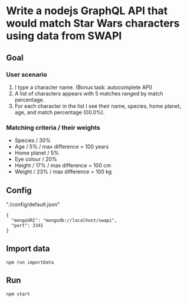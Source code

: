 # Write a nodejs GraphQL API that would match Star Wars characters using data from SWAPI

## Goal

### User scenario

1. I type a character name.
   (Bonus task: autocomplete API)
2. A list of characters appears with 5 matches ranged by match percentage.
3. For each character in the list I see their name, species, home planet, age, and match percentage (00.0%).

### Matching criteria / their weights

- Species / 30%
- Age / 5% / max difference = 100 years
- Home planet / 5%
- Eye colour / 20%
- Height / 17% / max difference = 100 cm
- Weight / 23% / max difference = 100 kg

## Config

"./config/default.json"

```
{
  "mongoURI": "mongodb://localhost/swapi",
  "port": 3341
}
```

## Import data

`npm run importData`

## Run

`npm start`
